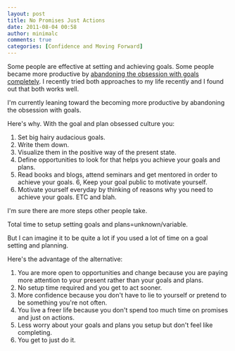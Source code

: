 ```yaml
---
layout: post
title: No Promises Just Actions
date: 2011-08-04 00:58
author: minimalc
comments: true
categories: [Confidence and Moving Forward]
---
```

Some people are effective at setting and achieving goals. Some people became more productive by <a href="http://zenhabits.net/achieving/">abandoning the obsession with goals completely</a>. I recently tried both approaches to my life recently and I found out that both works well.

I'm currently leaning toward the becoming more productive by abandoning the obsession with goals.

Here's why. With the goal and plan obsessed culture you:
1. Set big hairy audacious goals.
2. Write them down.
3. Visualize them in the positive way of the present state.
4. Define opportunities to look for that helps you achieve your goals and plans.
5. Read books and blogs, attend seminars and get mentored in order to achieve your goals.
6, Keep your goal public to motivate yourself.
7. Motivate yourself everyday by thinking of reasons why you need to achieve your goals.
ETC and blah.

I'm sure there are more steps other people take.

Total time to setup setting goals and plans=unknown/variable.

But I can imagine it to be quite a lot if you used a lot of time on a goal setting and planning.

Here's the advantage of the alternative:
1. You are more open to opportunities and change because you are paying more attention to your present rather than your goals and plans.
2. No setup time required and you get to act sooner.
3. More confidence because you don't have to lie to yourself or pretend to be something you're not often.
4. You live a freer life because you don't spend too much time on promises and just on actions.
5. Less worry about your goals and plans you setup but don't feel like completing.
6. You get to just do it.
